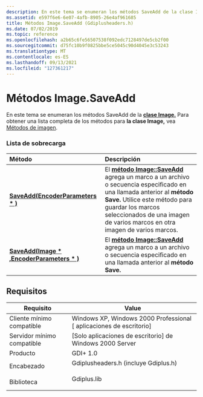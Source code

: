 ```yaml
---
description: En este tema se enumeran los métodos SaveAdd de la clase Image. Para obtener una lista completa de los métodos para la clase Image, vea Métodos de imagen.
ms.assetid: e597f6e6-6e07-4afb-8905-26e4af961685
title: Métodos Image.SaveAdd (Gdiplusheaders.h)
ms.date: 07/02/2019
ms.topic: reference
ms.openlocfilehash: a2b65c6fe56507538f092edc7128497de5cb2f00
ms.sourcegitcommit: d75fc10b9f0825bbe5ce5045c90d4045e3c53243
ms.translationtype: MT
ms.contentlocale: es-ES
ms.lasthandoff: 09/13/2021
ms.locfileid: "127361217"
---
```

# <a name="imagesaveadd-methods"></a>Métodos Image.SaveAdd

En este tema se enumeran los métodos SaveAdd de la [**clase Image.**](/windows/win32/api/gdiplusheaders/nl-gdiplusheaders-image) Para obtener una lista completa de los métodos para **la clase Image,** vea [Métodos de imagen](-gdiplus-class-image-methods.md).

### <a name="overload-list"></a>Lista de sobrecarga



| Método                                                                                               | Descripción                                                                                                                                                                                                                                                                            |
|:-----------------------------------------------------------------------------------------------------|:---------------------------------------------------------------------------------------------------------------------------------------------------------------------------------------------------------------------------------------------------------------------------------------|
| [**SaveAdd(EncoderParameters \* )**](/previous-versions//ms535408(v=vs.85))                  | El [**método Image::SaveAdd**](/previous-versions//ms535408(v=vs.85)) agrega un marco a un archivo o secuencia especificado en una llamada anterior al **método Save.** Utilice este método para guardar los marcos seleccionados de una imagen de varios marcos en otra imagen de varios marcos.<br/> |
| [**SaveAdd(Image \* ,EncoderParameters \* )**](/windows/win32/api/gdiplusheaders/nf-gdiplusheaders-image-saveadd(inimage_inconstencoderparameters)) | El [**método Image::SaveAdd**](/windows/win32/api/gdiplusheaders/nf-gdiplusheaders-image-saveadd(inimage_inconstencoderparameters)) agrega un marco a un archivo o secuencia especificado en una llamada anterior al **método Save.**<br/>                                                                                             |



## <a name="requirements"></a>Requisitos



| Requisito | Value |
|-------------------------------------|-----------------------------------------------------------------------------------------------------------------|
| Cliente mínimo compatible<br/> | Windows XP, Windows 2000 Professional \[ aplicaciones de escritorio\]<br/>                                          |
| Servidor mínimo compatible<br/> | \[Solo aplicaciones de escritorio\] de Windows 2000 Server<br/>                                                            |
| Producto<br/>                  | GDI+ 1.0<br/>                                                                                             |
| Encabezado<br/>                   | <dl> <dt>Gdiplusheaders.h (incluye Gdiplus.h)</dt> </dl> |
| Biblioteca<br/>                  | <dl> <dt>Gdiplus.lib</dt> </dl>                          |



 

 
